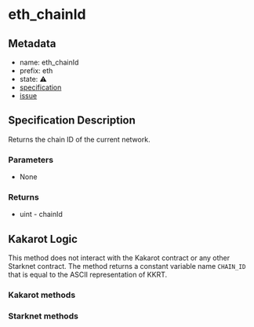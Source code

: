 # eth_chainId

## Metadata

- name: eth_chainId
- prefix: eth
- state: ⚠
- [specification](https://github.com/ethereum/execution-apis/blob/6709c2a795b707202e93c4f2867fa0bf2640a84f/src/eth/client.yaml#L1)
- [issue](https://github.com/sayajin-labs/kakarot-rpc-adapter/issues/7)

## Specification Description

Returns the chain ID of the current network.

### Parameters

- None

### Returns

- uint - chainId

## Kakarot Logic

This method does not interact with the Kakarot contract or any other Starknet
contract. The method returns a constant variable name `CHAIN_ID` that is equal
to the ASCII representation of KKRT.

### Kakarot methods

### Starknet methods
